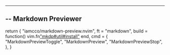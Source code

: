 --------------------------------------------------------------------------------
-- Markdown Previewer
--------------------------------------------------------------------------------

return {
	"iamcco/markdown-preview.nvim",
	ft = "markdown",
	build = function()
		vim.fn["mkdp#util#install"]()
	end,
	cmd = {
		"MarkdownPreviewToggle",
		"MarkdownPreview",
		"MarkdownPreviewStop",
	},
}

